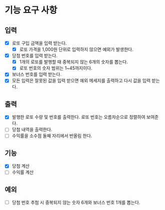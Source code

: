 # 기능 요구 사항
## 입력
- [X] 로또 구입 금액을 입력 받는다.
  - [X] 로또 가격을 1,000원 단위로 입력하지 않으면 예외가 발생한다.
- [X] 당첨 번호를 입력 받는다.
  - [X] 1개의 로또를 발행할 때 중복되지 않는 6개의 숫자를 뽑는다.
  - [X] 로또 번호의 숫자 범위는 1~45까지이다.
- [X] 보너스 번호를 입력 받는다.
- [X] 모든 입력은 잘못된 값을 입력 받으면 예외 메세지를 출력하고 다시 값을 입력 받는다.
## 출력
- [X] 발행한 로또 수량 및 번호를 출력한다. 로또 번호는 오름차순으로 정렬하여 보여준다.
- [ ] 당첨 내역을 출력한다.
- [ ] 수익률을 소수점 둘째 자리에서 반올림 한다.
## 기능
- [X] 당첨 계산
- [ ] 수익률 계산
## 예외
- [ ] 당첨 번호 추첨 시 중복되지 않는 숫자 6개와 보너스 번호 1개를 뽑는다.